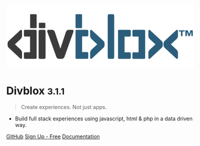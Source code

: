 <!-- _coverpage.md -->

![logo](_media/divblox-logo-1.png)

# Divblox <small>3.1.1</small>

> Create experiences. Not just apps.

- Build full stack experiences using javascript, html & php in a data driven way.

[GitHub](https://github.com/Divblox/Divblox/)
[Sign Up - Free](https://basecamp.Divblox.com/?view=register)
[Documentation](#what-is-Divblox)
